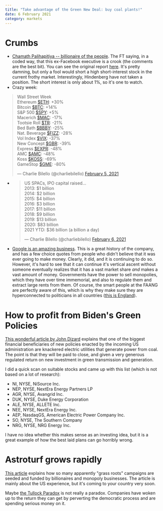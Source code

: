 ```yaml
---
title: "Take advantage of the Green New Deal: buy coal plants!"
date: 6 February 2021
category: markets
---
```


# Crumbs

- [Chamath Palihapitiya -- billionaire of the people](https://www.ft.com/content/ab96cae4-1bbc-4b66-a100-be6c07ea3f2b). The FT saying, in a coded way, that this ex-Facebook executive is a crook (the comments are the best bit). You can see the original report [here](https://hindenburgresearch.com/clover/). It's pretty damning, but only a fool would short a high short-interest stock in the current frothy market. Interestingly, Hindenberg have not taken a position. The short interest is only about 1%, so it's one to watch.
- Crazy week:
<blockquote class="twitter-tweet"><p lang="en" dir="ltr">Wall Street Week<br>Ethereum <a href="https://twitter.com/search?q=%24ETH&amp;src=ctag&amp;ref_src=twsrc%5Etfw">$ETH</a>: +30%<br>Bitcoin <a href="https://twitter.com/search?q=%24BTC&amp;src=ctag&amp;ref_src=twsrc%5Etfw">$BTC</a>: +14%<br>S&amp;P 500 <a href="https://twitter.com/search?q=%24SPY&amp;src=ctag&amp;ref_src=twsrc%5Etfw">$SPY</a>: +5%<br>Macerich <a href="https://twitter.com/search?q=%24MAC&amp;src=ctag&amp;ref_src=twsrc%5Etfw">$MAC</a>: -17%<br>Tootsie Roll <a href="https://twitter.com/search?q=%24TR&amp;src=ctag&amp;ref_src=twsrc%5Etfw">$TR</a>: -21%<br>Bed Bath <a href="https://twitter.com/search?q=%24BBBY&amp;src=ctag&amp;ref_src=twsrc%5Etfw">$BBBY</a>: -25%<br>Nat. Beverage <a href="https://twitter.com/search?q=%24FIZZ&amp;src=ctag&amp;ref_src=twsrc%5Etfw">$FIZZ</a>: -28%<br>Vol Index <a href="https://twitter.com/search?q=%24VIX&amp;src=ctag&amp;ref_src=twsrc%5Etfw">$VIX</a>: -37%<br>New Concept <a href="https://twitter.com/search?q=%24GBR&amp;src=ctag&amp;ref_src=twsrc%5Etfw">$GBR</a>: -39%<br>Express <a href="https://twitter.com/search?q=%24EXPR&amp;src=ctag&amp;ref_src=twsrc%5Etfw">$EXPR</a>: -48%<br>AMC <a href="https://twitter.com/search?q=%24AMC&amp;src=ctag&amp;ref_src=twsrc%5Etfw">$AMC</a>: -48%<br>Koss <a href="https://twitter.com/search?q=%24KOSS&amp;src=ctag&amp;ref_src=twsrc%5Etfw">$KOSS</a>: -69%<br>GameStop <a href="https://twitter.com/search?q=%24GME&amp;src=ctag&amp;ref_src=twsrc%5Etfw">$GME</a>: -80%</p>&mdash; Charlie Bilello (@charliebilello) <a href="https://twitter.com/charliebilello/status/1357823507036598277?ref_src=twsrc%5Etfw">February 5, 2021</a></blockquote> <script async src="https://platform.twitter.com/widgets.js" charset="utf-8"></script> 

- <blockquote class="twitter-tweet"><p lang="en" dir="ltr">US SPACs, IPO capital raised...<br>2013: $1 billion<br>2014: $2 billion<br>2015: $4 billion<br>2016: $3 billion<br>2017: $11 billion<br>2018: $9 billion<br>2019: $13 billion<br>2020: $83 billion<br>2021 YTD: $36 billion (a billion a day)</p>&mdash; Charlie Bilello (@charliebilello) <a href="https://twitter.com/charliebilello/status/1358032934490542081?ref_src=twsrc%5Etfw">February 6, 2021</a></blockquote> <script async src="https://platform.twitter.com/widgets.js" charset="utf-8"></script> 
- [Google is an amazing business](https://compoundadvisors.com/2021/8-to-80-spotlight-google-2-4-21). This is a great history of the company, and has a few choice quotes from people who didn't believe that it was ever going to make money. Clearly, it did, and it is continuing to do so. However, it's hard to see that it can continue it's vertical ascent without someone eventually realizes that it has a vast market share _and_ makes a vast amount of money. Governments have the power to sell monopolies, which they have over time immemorial, and also to regulate them and extract large rents from them. Of course, the smart people at the FAANG are perfectly aware of this, which is why they make sure they are hyperconnected to politicians in all countries ([this is England](https://www.dailymail.co.uk/news/article-3418036/The-incredibly-close-links-Google-Downing-Street-decades.html)). 

# How to profit from Biden's Green Policies

[This wonderful article by John Dizard](https://www.ft.com/content/04b9376c-6f7d-49b3-9d36-94302e9e4fcc) explains that one of the biggest financial beneficiaries of new policies enacted by the incoming US administration are knackered electric utilities that generate power from coal. 
The point is that they will be paid to close, and given a very generous regulated return on new investment in green transmission and generation.

I did a quick scan on suitable stocks and came up with this list (which is not based on a lot of research):

- NI, NYSE, NiSource Inc.
- NEP, NYSE, NextEra Energy Partners LP
- AGR, NYSE, Avangrid Inc.
- DUK, NYSE, Duke Energy Corporation
- ALE, NYSE, ALLETE Inc.
- NEE, NYSE, NextEra Energy Inc.
- AEP, NasdaqGS, American Electric Power Company Inc.
- SO, NYSE, The Southern Company
- NRG, NYSE, NRG Energy Inc.

I have no idea whether this makes sense as an investing idea, but it is a great example of how the best laid plans can go horribly wrong.

# Astroturf grows rapidly

[This article](https://www.spiked-online.com/2021/01/29/the-billionaire-takeover-of-civil-society/) explains how so many apparently "grass roots" campaigns are seeded and funded by billionaires and monopoly businesses. The article is mainly about the US experience, but it's coming to your country very soon.

Maybe [the Tullock Paradox](https://en.wikipedia.org/wiki/Rent-seeking) is not really a paradox. Companies have woken up to the return they can get by perverting the democratic process and are spending serious money on it.



